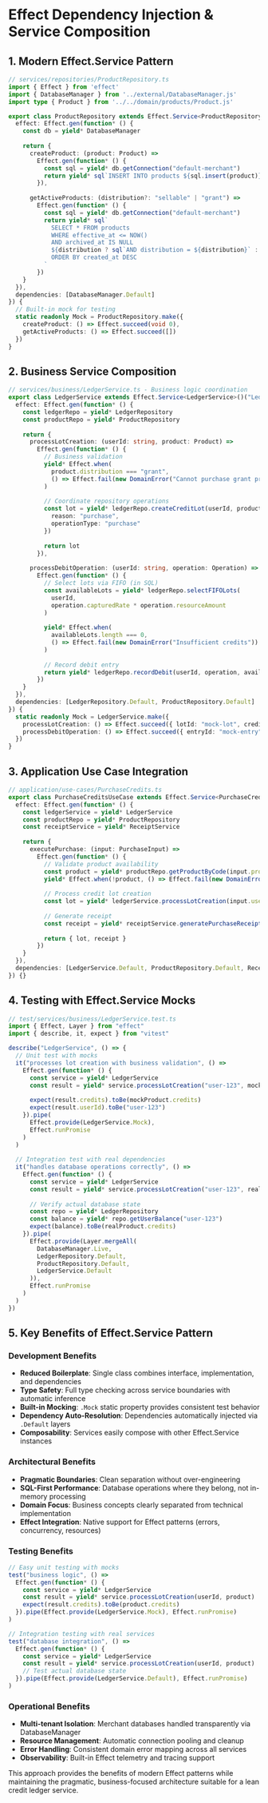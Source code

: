 # Effect Dependency Injection & Service Composition

## 1. Modern Effect.Service Pattern

```typescript
// services/repositories/ProductRepository.ts
import { Effect } from 'effect'
import { DatabaseManager } from '../external/DatabaseManager.js'
import type { Product } from '../../domain/products/Product.js'

export class ProductRepository extends Effect.Service<ProductRepository>()("ProductRepository", {
  effect: Effect.gen(function* () {
    const db = yield* DatabaseManager
    
    return {
      createProduct: (product: Product) => 
        Effect.gen(function* () {
          const sql = yield* db.getConnection("default-merchant")
          return yield* sql`INSERT INTO products ${sql.insert(product)} RETURNING *`
        }),
        
      getActiveProducts: (distribution?: "sellable" | "grant") => 
        Effect.gen(function* () {
          const sql = yield* db.getConnection("default-merchant")
          return yield* sql`
            SELECT * FROM products 
            WHERE effective_at <= NOW() 
            AND archived_at IS NULL
            ${distribution ? sql`AND distribution = ${distribution}` : sql``}
            ORDER BY created_at DESC
          `
        })
    }
  }),
  dependencies: [DatabaseManager.Default]
}) {
  // Built-in mock for testing
  static readonly Mock = ProductRepository.make({
    createProduct: () => Effect.succeed(void 0),
    getActiveProducts: () => Effect.succeed([])
  })
}
```

## 2. Business Service Composition

```typescript
// services/business/LedgerService.ts - Business logic coordination
export class LedgerService extends Effect.Service<LedgerService>()("LedgerService", {
  effect: Effect.gen(function* () {
    const ledgerRepo = yield* LedgerRepository
    const productRepo = yield* ProductRepository
    
    return {
      processLotCreation: (userId: string, product: Product) =>
        Effect.gen(function* () {
          // Business validation
          yield* Effect.when(
            product.distribution === "grant",
            () => Effect.fail(new DomainError("Cannot purchase grant products"))
          )
          
          // Coordinate repository operations
          const lot = yield* ledgerRepo.createCreditLot(userId, product, {
            reason: "purchase",
            operationType: "purchase"
          })
          
          return lot
        }),
        
      processDebitOperation: (userId: string, operation: Operation) =>
        Effect.gen(function* () {
          // Select lots via FIFO (in SQL)
          const availableLots = yield* ledgerRepo.selectFIFOLots(
            userId, 
            operation.capturedRate * operation.resourceAmount
          )
          
          yield* Effect.when(
            availableLots.length === 0,
            () => Effect.fail(new DomainError("Insufficient credits"))
          )
          
          // Record debit entry
          return yield* ledgerRepo.recordDebit(userId, operation, availableLots[0].lotId)
        })
    }
  }),
  dependencies: [LedgerRepository.Default, ProductRepository.Default]
}) {
  static readonly Mock = LedgerService.make({
    processLotCreation: () => Effect.succeed({ lotId: "mock-lot", credits: 100 }),
    processDebitOperation: () => Effect.succeed({ entryId: "mock-entry", amount: -10 })
  })
}
```

## 3. Application Use Case Integration

```typescript
// application/use-cases/PurchaseCredits.ts
export class PurchaseCreditsUseCase extends Effect.Service<PurchaseCreditsUseCase>()("PurchaseCreditsUseCase", {
  effect: Effect.gen(function* () {
    const ledgerService = yield* LedgerService
    const productRepo = yield* ProductRepository
    const receiptService = yield* ReceiptService
    
    return {
      executePurchase: (input: PurchaseInput) =>
        Effect.gen(function* () {
          // Validate product availability
          const product = yield* productRepo.getProductByCode(input.productCode)
          yield* Effect.when(!product, () => Effect.fail(new DomainError("Product not found")))
          
          // Process credit lot creation
          const lot = yield* ledgerService.processLotCreation(input.userId, product)
          
          // Generate receipt
          const receipt = yield* receiptService.generatePurchaseReceipt(lot, input.paymentInfo)
          
          return { lot, receipt }
        })
    }
  }),
  dependencies: [LedgerService.Default, ProductRepository.Default, ReceiptService.Default]
}) {}
```

## 4. Testing with Effect.Service Mocks

```typescript
// test/services/business/LedgerService.test.ts
import { Effect, Layer } from "effect"
import { describe, it, expect } from "vitest"

describe("LedgerService", () => {
  // Unit test with mocks
  it("processes lot creation with business validation", () =>
    Effect.gen(function* () {
      const service = yield* LedgerService
      const result = yield* service.processLotCreation("user-123", mockProduct)
      
      expect(result.credits).toBe(mockProduct.credits)
      expect(result.userId).toBe("user-123")
    }).pipe(
      Effect.provide(LedgerService.Mock),
      Effect.runPromise
    )
  )
  
  // Integration test with real dependencies
  it("handles database operations correctly", () =>
    Effect.gen(function* () {
      const service = yield* LedgerService
      const result = yield* service.processLotCreation("user-123", realProduct)
      
      // Verify actual database state
      const repo = yield* LedgerRepository
      const balance = yield* repo.getUserBalance("user-123")
      expect(balance).toBe(realProduct.credits)
    }).pipe(
      Effect.provide(Layer.mergeAll(
        DatabaseManager.Live,
        LedgerRepository.Default,
        ProductRepository.Default,
        LedgerService.Default
      )),
      Effect.runPromise
    )
  )
})
```

## 5. Key Benefits of Effect.Service Pattern

### Development Benefits
- **Reduced Boilerplate**: Single class combines interface, implementation, and dependencies
- **Type Safety**: Full type checking across service boundaries with automatic inference
- **Built-in Mocking**: `.Mock` static property provides consistent test behavior
- **Dependency Auto-Resolution**: Dependencies automatically injected via `.Default` layers
- **Composability**: Services easily compose with other Effect.Service instances

### Architectural Benefits
- **Pragmatic Boundaries**: Clean separation without over-engineering
- **SQL-First Performance**: Database operations where they belong, not in-memory processing
- **Domain Focus**: Business concepts clearly separated from technical implementation
- **Effect Integration**: Native support for Effect patterns (errors, concurrency, resources)

### Testing Benefits
```typescript
// Easy unit testing with mocks
test("business logic", () =>
  Effect.gen(function* () {
    const service = yield* LedgerService
    const result = yield* service.processLotCreation(userId, product)
    expect(result.credits).toBe(product.credits)
  }).pipe(Effect.provide(LedgerService.Mock), Effect.runPromise)
)

// Integration testing with real services  
test("database integration", () =>
  Effect.gen(function* () {
    const service = yield* LedgerService
    const result = yield* service.processLotCreation(userId, product)
    // Test actual database state
  }).pipe(Effect.provide(LedgerService.Default), Effect.runPromise)
)
```

### Operational Benefits
- **Multi-tenant Isolation**: Merchant databases handled transparently via DatabaseManager
- **Resource Management**: Automatic connection pooling and cleanup
- **Error Handling**: Consistent domain error mapping across all services
- **Observability**: Built-in Effect telemetry and tracing support

This approach provides the benefits of modern Effect patterns while maintaining the pragmatic, business-focused architecture suitable for a lean credit ledger service.